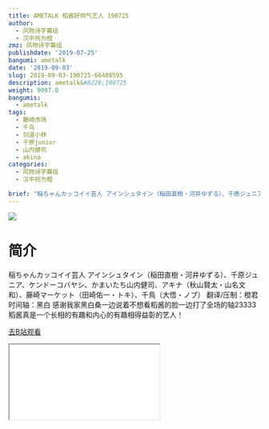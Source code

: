 ```yaml
---
title: AMETALK 稻酱好帅气艺人 190725
author:
  - 风物诗字幕组
  - 汉中则为橙
zmz: 风物诗字幕组
publishdate: '2019-07-25'
bangumi: ametalk
date: '2019-09-03'
slug: 2019-09-03-190725-66488595
description: ametalk&#8226;190725
weight: 9097.0
bangumis:
  - ametalk
tags:
  - 藤崎市场
  - 千鸟
  - 剑道小林
  - 千原junior
  - 山内健司
  - akina
categories:
  - 风物诗字幕组
  - 汉中则为橙

brief: "稲ちゃんカッコイイ芸人 アインシュタイン（稲田直樹・河井ゆずる）、千原ジュニア、ケンドーコバヤシ、かまいたち山内健司、アキナ（秋山賢太・山名文和）、藤崎マーケット（田崎佑一・トキ）、千鳥（大悟・ノブ） 翻译/压制：橙君 时间轴：黑白 感谢我家黑白桑一边说着不想看稻酱的脸一边打了全场的轴23333 稻酱真是一个长相的有趣和内心的有趣相得益彰的艺人！"
---
```

![](https://raw.githubusercontent.com/tcgriffith/owaraisite/master/static/tmpimg/b874d91bbaf532eea713cb151985ac5b5244c03e.jpg.480.jpg)
# 简介  
稲ちゃんカッコイイ芸人
アインシュタイン（稲田直樹・河井ゆずる）、千原ジュニア、ケンドーコバヤシ、かまいたち山内健司、アキナ（秋山賢太・山名文和）、藤崎マーケット（田崎佑一・トキ）、千鳥（大悟・ノブ）
翻译/压制：橙君 时间轴：黑白
感谢我家黑白桑一边说着不想看稻酱的脸一边打了全场的轴23333
稻酱真是一个长相的有趣和内心的有趣相得益彰的艺人！  

[去B站观看](https://www.bilibili.com/video/av66488595/)
<div class ="resp-container"><iframe class="testiframe" src="//player.bilibili.com/player.html?aid=66488595"", scrolling="no", allowfullscreen="true" > </iframe></div> 
